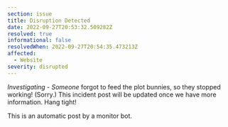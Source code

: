 ```yaml
---
section: issue
title: Disruption Detected
date: 2022-09-27T20:53:32.509282Z
resolved: true
informational: false
resolvedWhen: 2022-09-27T20:54:35.473213Z
affected:
  - Website
severity: disrupted
---
```

*Investigating* - _Someone_ forgot to feed the plot bunnies, so they stopped working! (Sorry.) This incident post will be updated once we have more information. Hang tight!

This is an automatic post by a monitor bot.
        